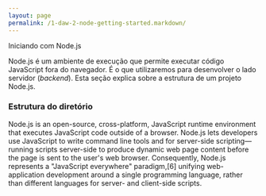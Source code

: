 ```yaml
---
layout: page
permalink: /1-daw-2-node-getting-started.markdown/
---
```

Iniciando com Node.js

Node.js é um ambiente de execução que permite executar código JavaScript fora do navegador. É o que utilizaremos para desenvolver o lado servidor (*backend*). Esta seção explica sobre a estrutura de um projeto Node.js.

### Estrutura do diretório


Node.js is an open-source, cross-platform, JavaScript runtime environment that executes JavaScript code outside of a browser. Node.js lets developers use JavaScript to write command line tools and for server-side scripting—running scripts server-side to produce dynamic web page content before the page is sent to the user's web browser. Consequently, Node.js represents a "JavaScript everywhere" paradigm,[6] unifying web-application development around a single programming language, rather than different languages for server- and client-side scripts.
